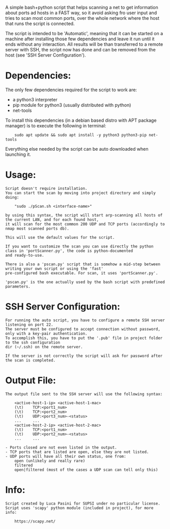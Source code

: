 A simple bash+python script that helps scanning a net to get information about ports ad hosts in a FAST way,
so it avoid asking fro user input and tries to scan most common ports, over the whole network where the host that runs
the script is connected.

The script is intended to be 'Automatic', meaning that it can be started on a machine after installing those few
dependencies and leave it run until it ends without any interaction.
All results will be than transferred to a remote server with SSH, the script now has done and can
be removed from the host (see 'SSH Server Configuration').

# Dependencies:
The only few dependencies required for the script to work are:
- a python3 interpreter
- pip module for python3 (usually distributed with python)
- net-tools

To install this dependencies (in a debian based distro with APT package manager) is to execute the following in
terminal:

        sudo apt update && sudo apt install -y python3 python3-pip net-tools

Everything else needed by the script can be auto downloaded when launching it.

# Usage:
    Script doesn't require installation.
    You can start the scan by moving into project directory and simply doing:

        "sudo ./pScan.sh <interface-name>"

    by using this syntax, the script will start arp-scanning all hosts of the current LAN, and for each found host,
    it will scan for the most common 200 UDP and TCP ports (accordingly to nmap most scanned ports db).

    This will use the default values for the script.

    If you want to customize the scan you can use directly the python class in 'portScanner.py', the code is python-documented
    and ready-to-use.

    There is also a 'pscan.py' script that is somehow a mid-step between writing your own script or using the 'fast'
    pre-configured bash executable. For scan, it uses 'portScanner.py'.

    'pscan.py' is the one actually used by the bash script with predefined parameters.

# SSH Server Configuration:
    For running the auto script, you have to configure a remote SSH server listening on port 22.
    The server must be configured to accept connection without password, only with a key-pair authentication.
    To accomplish this, you have to put the '.pub' file in project folder to the ssh configuration
    dir (~/.ssh) on the remote server.

    If the server is not correctly the script will ask for password after the scan is completed.

# Output File:
    The output file sent to the SSH server will use the following syntax:

        <active-host-1-ip> <active-host-1-mac>
        (\t)    TCP:<port1_num>
        (\t)    TCP:<port2_num>
        (\t)    UDP:<port3_num>-<status>
        ...     ...
        <active-host-2-ip> <active-host-2-mac>
        (\t)    TCP:<port1_num>
        (\t)    UDP:<port2_num>-<status>
        ...     ...

    - Ports closed are not even listed in the output.
    - TCP ports that are listed are open, else they are not listed.
    - UDP ports will have all their own status, one from:
        open (unlikely and really rare)
        filtered
        open|filtered (most of the cases a UDP scan can tell only this)

# Info:
    Script created by Luca Pasini for SUPSI under no particular license.
    Script uses 'scapy' python module (included in project), for more info:

        https://scapy.net/
